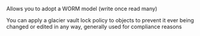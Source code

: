 Allows you to adopt a WORM model (write once read many)

You can apply a glacier vault lock policy to objects to prevent it ever being changed or edited in any way, generally used for compliance reasons